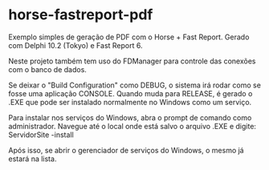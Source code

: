# horse-fastreport-pdf
Exemplo simples de geração de PDF com o Horse + Fast Report.
Gerado com Delphi 10.2 (Tokyo) e Fast Report 6.

Neste projeto também tem uso do FDManager para controle das
conexões com o banco de dados.

Se deixar o "Build Configuration" como DEBUG, o sistema irá rodar
como se fosse uma aplicação CONSOLE.
Quando muda para RELEASE, é gerado o .EXE que pode ser instalado
normalmente no Windows como um serviço.

Para instalar nos serviços do Windows, abra o prompt de comando
como administrador. Navegue até o local onde está salvo o arquivo
.EXE e digite:
ServidorSite -install

Após isso, se abrir o gerenciador de serviços do Windows, o mesmo
já estará na lista.
